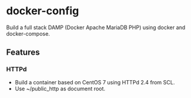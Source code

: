 # docker-config
Build a full stack DAMP (Docker Apache MariaDB PHP) using docker and docker-compose.

## Features

### HTTPd
* Build a container based on CentOS 7 using HTTPd 2.4 from SCL.
* Use ~/public_http as document root.

